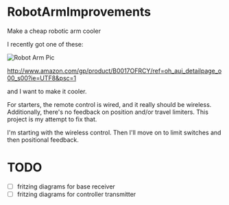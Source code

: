 RobotArmImprovements
====================

Make a cheap robotic arm cooler

I recently got one of these: 

![Robot Arm Pic](http://ecx.images-amazon.com/images/I/51LAkVypvAL.jpg)

http://www.amazon.com/gp/product/B0017OFRCY/ref=oh_aui_detailpage_o00_s00?ie=UTF8&psc=1 

and I want to make it cooler.  

For starters, the remote control is wired, and it really should be wireless.  Additionally, there's no feedback on position and/or travel limiters.  This project is my attempt to fix that.

I'm starting with the wireless control.  Then I'll move on to limit switches and then positional feedback.

TODO
====

- [ ] fritzing diagrams for base receiver
- [ ] fritzing diagrams for controller transmitter

